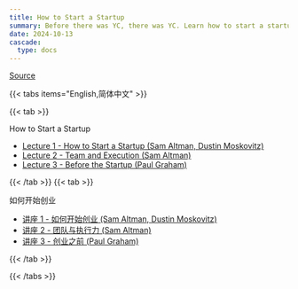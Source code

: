 ```yaml
---
title: How to Start a Startup
summary: Before there was YC, there was YC. Learn how to start a startup with this lecture series from Paul Graham, Sam Altman and the early YC founders and team.
date: 2024-10-13
cascade:
  type: docs
---
```


[Source](https://www.youtube.com/playlist?list=PL5q_lef6zVkaTY_cT1k7qFNF2TidHCe-1)

{{< tabs items="English,简体中文" >}}

{{< tab >}}

How to Start a Startup

- [Lecture 1 - How to Start a Startup (Sam Altman, Dustin Moskovitz)](01-how-to-start-a-startup)
- [Lecture 2 - Team and Execution (Sam Altman)](02-team-and-execution)
- [Lecture 3 - Before the Startup (Paul Graham)](03-before-the-startup)

{{< /tab >}}
{{< tab >}}

如何开始创业

- [讲座 1 - 如何开始创业 (Sam Altman, Dustin Moskovitz)](01-how-to-start-a-startup)
- [讲座 2 - 团队与执行力 (Sam Altman)](02-team-and-execution)
- [讲座 3 - 创业之前 (Paul Graham)](03-before-the-startup)

{{< /tab >}}

{{< /tabs >}}
